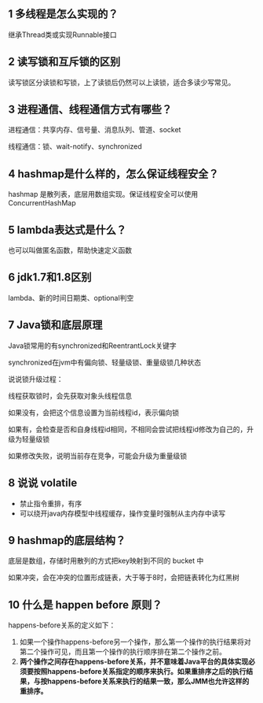 ## 1 多线程是怎么实现的？

继承Thread类或实现Runnable接口

## 2 读写锁和互斥锁的区别

读写锁区分读锁和写锁，上了读锁后仍然可以上读锁，适合多读少写常见。

## 3 进程通信、线程通信方式有哪些？

进程通信：共享内存、信号量、消息队列、管道、socket

线程通信：锁、wait-notify、synchronized

## 4 hashmap是什么样的，怎么保证线程安全？

hashmap 是散列表，底层用数组实现。保证线程安全可以使用ConcurrentHashMap

## 5 lambda表达式是什么？

也可以叫做匿名函数，帮助快速定义函数

## 6 jdk1.7和1.8区别

lambda、新的时间日期类、optional判空

## 7 Java锁和底层原理

Java锁常用的有synchronized和ReentrantLock关键字

synchronized在jvm中有偏向锁、轻量级锁、重量级锁几种状态

说说锁升级过程：

线程获取锁时，会先获取对象头线程信息

如果没有，会把这个信息设置为当前线程id，表示偏向锁

如果有，会检查是否和自身线程id相同，不相同会尝试把线程id修改为自己的，升级为轻量级锁

如果修改失败，说明当前存在竞争，可能会升级为重量级锁

## 8 说说 volatile

+ 禁止指令重排，有序
+ 可以绕开java内存模型中线程缓存，操作变量时强制从主内存中读写



## 9 hashmap的底层结构？

底层是数组，存储时用散列的方式把key映射到不同的 bucket 中

如果冲突，会在冲突的位置形成链表，大于等于8时，会把链表转化为红黑树

## 10 什么是 happen before 原则？

happens-before关系的定义如下：

1. 如果一个操作happens-before另一个操作，那么第一个操作的执行结果将对第二个操作可见，而且第一个操作的执行顺序排在第二个操作之前。
2. **两个操作之间存在happens-before关系，并不意味着Java平台的具体实现必须要按照happens-before关系指定的顺序来执行。如果重排序之后的执行结果，与按happens-before关系来执行的结果一致，那么JMM也允许这样的重排序。**